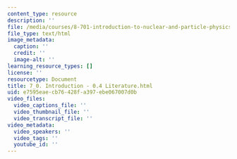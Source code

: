 ```yaml
---
content_type: resource
description: ''
file: /media/courses/8-701-introduction-to-nuclear-and-particle-physics-fall-2020/7_0-introduction-04-literature.html
file_type: text/html
image_metadata:
  caption: ''
  credit: ''
  image-alt: ''
learning_resource_types: []
license: ''
resourcetype: Document
title: 7_0. Introduction - 0.4 Literature.html
uid: e7595eae-cb76-428f-a397-ebe067007d0b
video_files:
  video_captions_file: ''
  video_thumbnail_file: ''
  video_transcript_file: ''
video_metadata:
  video_speakers: ''
  video_tags: ''
  youtube_id: ''
---
```

